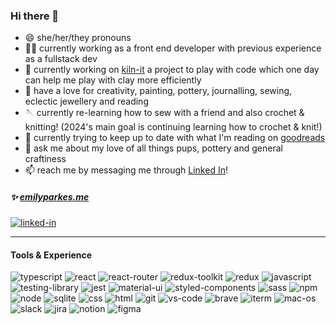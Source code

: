 ### Hi there 👋

- 😄 she/her/they pronouns
- 🧚🏼 currently working as a front end developer with previous experience as a fullstack dev
- 🔭 currently working on [kiln-it](https://github.com/emilyparkes/kiln-it) a project to play with code which one day can help me play with clay more efficiently 
- 🎨 have a love for creativity, painting, pottery, journalling, sewing, eclectic jewellery and reading
- 🪡 currently re-learning how to sew with a friend and also crochet & knitting! (2024's main goal is continuing learning how to crochet & knit!)
- 📖 currently trying to keep up to date with what I'm reading on [goodreads](https://www.goodreads.com/emilycoco)
- 💬 ask me about my love of all things pups, pottery and general craftiness  
- 📫 reach me by messaging me through [Linked In](https://www.linkedin.com/in/emilycocoparkes/)!

##### ✨ [emilyparkes.me](https://www.emilyparkes.me/) 

[<img alt="linked-in" src="https://img.shields.io/badge/LinkedIn-0077B5?style=for-the-badge&logo=linkedin&logoColor=white" />](https://www.linkedin.com/in/emilycocoparkes/)<br>

--- 

#### Tools & Experience  

![typescript](https://img.shields.io/badge/TypeScript-007ACC?style=for-the-badge&logo=typescript&logoColor=white)
![react](https://img.shields.io/badge/React-20232A?style=for-the-badge&logo=react&logoColor=61DAFB)
![react-router](https://img.shields.io/badge/React_Router-CA4245?style=for-the-badge&logo=react-router&logoColor=white)
![redux-toolkit](https://img.shields.io/badge/Redux_ToolKit-593D88?style=for-the-badge&logo=redux&logoColor=white)
![redux](https://img.shields.io/badge/Redux-593D88?style=for-the-badge&logo=redux&logoColor=white)
![javascript](https://img.shields.io/badge/JavaScript-F7DF1E?style=for-the-badge&logo=JavaScript&logoColor=white)
![testing-library](https://img.shields.io/badge/testing%20library-323330?style=for-the-badge&logo=testing-library&logoColor=red)
![jest](https://img.shields.io/badge/Jest-323330?style=for-the-badge&logo=Jest&logoColor=white)
![material-ui](https://img.shields.io/badge/Material--UI-0081CB?style=for-the-badge&logo=material-ui&logoColor=white)
![styled-components](https://img.shields.io/badge/styled--components-DB7093?style=for-the-badge&logo=styled-components&logoColor=white)
![sass](https://img.shields.io/badge/Sass-CC6699?style=for-the-badge&logo=sass&logoColor=white)
![npm](https://img.shields.io/badge/npm-CB3837?style=for-the-badge&logo=npm&logoColor=white)
![node](https://img.shields.io/badge/Node.js-43853D?style=for-the-badge&logo=node.js&logoColor=white)
![sqlite](https://img.shields.io/badge/SQLite-07405E?style=for-the-badge&logo=sqlite&logoColor=white)
![css](https://img.shields.io/badge/CSS3-1572B6?style=for-the-badge&logo=css3&logoColor=white)
![html](https://img.shields.io/badge/HTML5-E34F26?style=for-the-badge&logo=html5&logoColor=white)
![git](https://img.shields.io/badge/GIT-E44C30?style=for-the-badge&logo=git&logoColor=white)
![vs-code](https://img.shields.io/badge/Visual_Studio_Code-0078D4?style=for-the-badge&logo=visual%20studio%20code&logoColor=white)
![brave](https://img.shields.io/badge/Brave-FF1B2D?style=for-the-badge&logo=Brave&logoColor=white)
![iterm](https://img.shields.io/badge/iTerm2-000000?style=for-the-badge&logo=iterm2&logoColor=white)
![mac-os](https://img.shields.io/badge/mac%20os-000000?style=for-the-badge&logo=apple&logoColor=white)
![slack](https://img.shields.io/badge/Slack-4A154B?style=for-the-badge&logo=slack&logoColor=white)
![jira](https://img.shields.io/badge/Jira-0052CC?style=for-the-badge&logo=Jira&logoColor=white)
![notion](https://img.shields.io/badge/Notion-%23000000.svg?style=for-the-badge&logo=notion&logoColor=white)
![figma](https://img.shields.io/badge/Figma-F24E1E?style=for-the-badge&logo=figma&logoColor=white)


